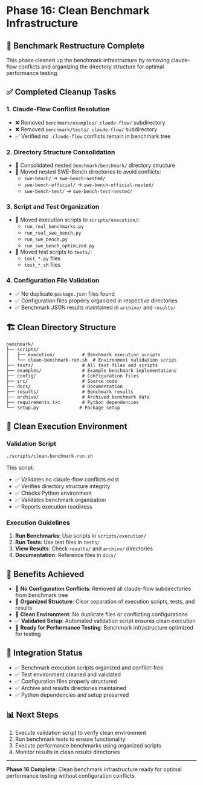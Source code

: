 # Phase 16: Clean Benchmark Infrastructure

## 🧹 Benchmark Restructure Complete

This phase cleaned up the benchmark infrastructure by removing claude-flow conflicts and organizing the directory structure for optimal performance testing.

## ✅ Completed Cleanup Tasks

### 1. Claude-Flow Conflict Resolution
- ❌ Removed `benchmark/examples/.claude-flow/` subdirectory
- ❌ Removed `benchmark/tests/.claude-flow/` subdirectory
- ✅ Verified no `.claude-flow` conflicts remain in benchmark tree

### 2. Directory Structure Consolidation
- 🔄 Consolidated nested `benchmark/benchmark/` directory structure
- 📁 Moved nested SWE-Bench directories to avoid conflicts:
  - `swe-bench/` → `swe-bench-nested/`
  - `swe-bench-official/` → `swe-bench-official-nested/`
  - `swe-bench-test/` → `swe-bench-test-nested/`

### 3. Script and Test Organization
- 📜 Moved execution scripts to `scripts/execution/`:
  - `run_real_benchmarks.py`
  - `run_real_swe_bench.py`
  - `run_swe_bench.py`
  - `run_swe_bench_optimized.py`
- 🧪 Moved test scripts to `tests/`:
  - `test_*.py` files
  - `test_*.sh` files

### 4. Configuration File Validation
- ✅ No duplicate `package.json` files found
- ✅ Configuration files properly organized in respective directories
- ✅ Benchmark JSON results maintained in `archive/` and `results/`

## 🏗️ Clean Directory Structure

```
benchmark/
├── scripts/
│   ├── execution/          # Benchmark execution scripts
│   └── clean-benchmark-run.sh  # Environment validation script
├── tests/                  # All test files and scripts
├── examples/               # Example benchmark implementations
├── config/                 # Configuration files
├── src/                    # Source code
├── docs/                   # Documentation
├── results/                # Benchmark results
├── archive/                # Archived benchmark data
├── requirements.txt        # Python dependencies
└── setup.py               # Package setup
```

## 🚀 Clean Execution Environment

### Validation Script
```bash
./scripts/clean-benchmark-run.sh
```

This script:
- ✅ Validates no claude-flow conflicts exist
- ✅ Verifies directory structure integrity
- ✅ Checks Python environment
- ✅ Validates benchmark organization
- ✅ Reports execution readiness

### Execution Guidelines

1. **Run Benchmarks**: Use scripts in `scripts/execution/`
2. **Run Tests**: Use test files in `tests/`
3. **View Results**: Check `results/` and `archive/` directories
4. **Documentation**: Reference files in `docs/`

## 🎯 Benefits Achieved

- 🚫 **No Configuration Conflicts**: Removed all claude-flow subdirectories from benchmark tree
- 📁 **Organized Structure**: Clear separation of execution scripts, tests, and results
- 🧹 **Clean Environment**: No duplicate files or conflicting configurations
- ✅ **Validated Setup**: Automated validation script ensures clean execution
- 🚀 **Ready for Performance Testing**: Benchmark infrastructure optimized for testing

## 🔄 Integration Status

- ✅ Benchmark execution scripts organized and conflict-free
- ✅ Test environment cleaned and validated
- ✅ Configuration files properly structured
- ✅ Archive and results directories maintained
- ✅ Python dependencies and setup preserved

## 📊 Next Steps

1. Execute validation script to verify clean environment
2. Run benchmark tests to ensure functionality
3. Execute performance benchmarks using organized scripts
4. Monitor results in clean results directories

---

**Phase 16 Complete**: Clean benchmark infrastructure ready for optimal performance testing without configuration conflicts.